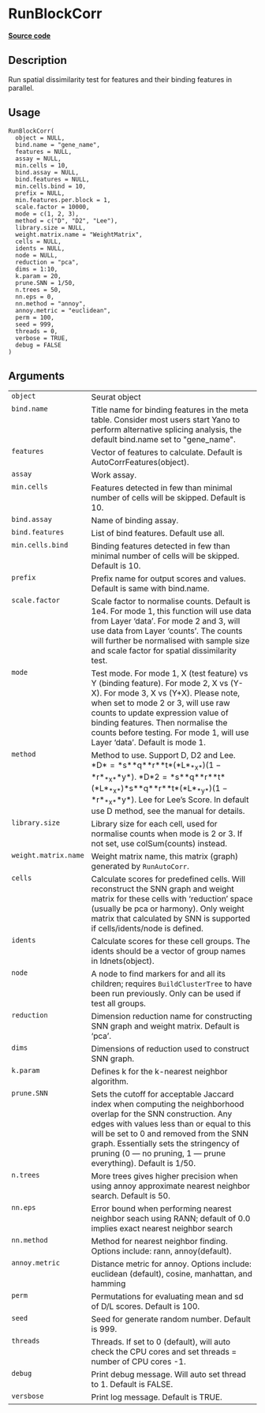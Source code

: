 

# RunBlockCorr

[**Source code**](https://github.com/shiquan/Yano/tree/master/R/dissimilarity.R#L78)

## Description

Run spatial dissimilarity test for features and their binding features
in parallel.

## Usage

<pre><code class='language-R'>RunBlockCorr(
  object = NULL,
  bind.name = "gene_name",
  features = NULL,
  assay = NULL,
  min.cells = 10,
  bind.assay = NULL,
  bind.features = NULL,
  min.cells.bind = 10,
  prefix = NULL,
  min.features.per.block = 1,
  scale.factor = 10000,
  mode = c(1, 2, 3),
  method = c("D", "D2", "Lee"),
  library.size = NULL,
  weight.matrix.name = "WeightMatrix",
  cells = NULL,
  idents = NULL,
  node = NULL,
  reduction = "pca",
  dims = 1:10,
  k.param = 20,
  prune.SNN = 1/50,
  n.trees = 50,
  nn.eps = 0,
  nn.method = "annoy",
  annoy.metric = "euclidean",
  perm = 100,
  seed = 999,
  threads = 0,
  verbose = TRUE,
  debug = FALSE
)
</code></pre>

## Arguments

<table>
<tr>
<td style="white-space: nowrap; font-family: monospace; vertical-align: top">
<code id="object">object</code>
</td>
<td>
Seurat object
</td>
</tr>
<tr>
<td style="white-space: nowrap; font-family: monospace; vertical-align: top">
<code id="bind.name">bind.name</code>
</td>
<td>
Title name for binding features in the meta table. Consider most users
start Yano to perform alternative splicing analysis, the default
bind.name set to "gene_name".
</td>
</tr>
<tr>
<td style="white-space: nowrap; font-family: monospace; vertical-align: top">
<code id="features">features</code>
</td>
<td>
Vector of features to calculate. Default is AutoCorrFeatures(object).
</td>
</tr>
<tr>
<td style="white-space: nowrap; font-family: monospace; vertical-align: top">
<code id="assay">assay</code>
</td>
<td>
Work assay.
</td>
</tr>
<tr>
<td style="white-space: nowrap; font-family: monospace; vertical-align: top">
<code id="min.cells">min.cells</code>
</td>
<td>
Features detected in few than minimal number of cells will be skipped.
Default is 10.
</td>
</tr>
<tr>
<td style="white-space: nowrap; font-family: monospace; vertical-align: top">
<code id="bind.assay">bind.assay</code>
</td>
<td>
Name of binding assay.
</td>
</tr>
<tr>
<td style="white-space: nowrap; font-family: monospace; vertical-align: top">
<code id="bind.features">bind.features</code>
</td>
<td>
List of bind features. Default use all.
</td>
</tr>
<tr>
<td style="white-space: nowrap; font-family: monospace; vertical-align: top">
<code id="min.cells.bind">min.cells.bind</code>
</td>
<td>
Binding features detected in few than minimal number of cells will be
skipped. Default is 10.
</td>
</tr>
<tr>
<td style="white-space: nowrap; font-family: monospace; vertical-align: top">
<code id="prefix">prefix</code>
</td>
<td>
Prefix name for output scores and values. Default is same with
bind.name.
</td>
</tr>
<tr>
<td style="white-space: nowrap; font-family: monospace; vertical-align: top">
<code id="scale.factor">scale.factor</code>
</td>
<td>
Scale factor to normalise counts. Default is 1e4. For mode 1, this
function will use data from Layer ‘data’. For mode 2 and 3, will use
data from Layer ‘counts’. The counts will further be normalised with
sample size and scale factor for spatial dissimilarity test.
</td>
</tr>
<tr>
<td style="white-space: nowrap; font-family: monospace; vertical-align: top">
<code id="mode">mode</code>
</td>
<td>
Test mode. For mode 1, X (test feature) vs Y (binding feature). For mode
2, X vs (Y-X). For mode 3, X vs (Y+X). Please note, when set to mode 2
or 3, will use raw counts to update expression value of binding
features. Then normalise the counts before testing. For mode 1, will use
Layer ‘data’. Default is mode 1.
</td>
</tr>
<tr>
<td style="white-space: nowrap; font-family: monospace; vertical-align: top">
<code id="method">method</code>
</td>
<td>
Method to use. Support D, D2 and Lee.
*D* = *s**q**r**t*(*L*<sub>*x*</sub>)(1 − *r*<sub>*x*</sub>*y*).
*D*2 = *s**q**r**t*(*L*<sub>*x*</sub>)*s**q**r**t*(*L*<sub>*y*</sub>)(1 − *r*<sub>*x*</sub>*y*).
Lee for Lee’s Score. In default use D method, see the manual for
details.
</td>
</tr>
<tr>
<td style="white-space: nowrap; font-family: monospace; vertical-align: top">
<code id="library.size">library.size</code>
</td>
<td>
Library size for each cell, used for normalise counts when mode is 2 or
3. If not set, use colSum(counts) instead.
</td>
</tr>
<tr>
<td style="white-space: nowrap; font-family: monospace; vertical-align: top">
<code id="weight.matrix.name">weight.matrix.name</code>
</td>
<td>
Weight matrix name, this matrix (graph) generated by
<code>RunAutoCorr</code>.
</td>
</tr>
<tr>
<td style="white-space: nowrap; font-family: monospace; vertical-align: top">
<code id="cells">cells</code>
</td>
<td>
Calculate scores for predefined cells. Will reconstruct the SNN graph
and weight matrix for these cells with ‘reduction’ space (usually be pca
or harmony). Only weight matrix that calculated by SNN is supported if
cells/idents/node is defined.
</td>
</tr>
<tr>
<td style="white-space: nowrap; font-family: monospace; vertical-align: top">
<code id="idents">idents</code>
</td>
<td>
Calculate scores for these cell groups. The idents should be a vector of
group names in Idnets(object).
</td>
</tr>
<tr>
<td style="white-space: nowrap; font-family: monospace; vertical-align: top">
<code id="node">node</code>
</td>
<td>
A node to find markers for and all its children; requires
<code>BuildClusterTree</code> to have been run previously. Only can be
used if test all groups.
</td>
</tr>
<tr>
<td style="white-space: nowrap; font-family: monospace; vertical-align: top">
<code id="reduction">reduction</code>
</td>
<td>
Dimension reduction name for constructing SNN graph and weight matrix.
Default is ‘pca’.
</td>
</tr>
<tr>
<td style="white-space: nowrap; font-family: monospace; vertical-align: top">
<code id="dims">dims</code>
</td>
<td>
Dimensions of reduction used to construct SNN graph.
</td>
</tr>
<tr>
<td style="white-space: nowrap; font-family: monospace; vertical-align: top">
<code id="k.param">k.param</code>
</td>
<td>
Defines k for the k-nearest neighbor algorithm.
</td>
</tr>
<tr>
<td style="white-space: nowrap; font-family: monospace; vertical-align: top">
<code id="prune.SNN">prune.SNN</code>
</td>
<td>
Sets the cutoff for acceptable Jaccard index when computing the
neighborhood overlap for the SNN construction. Any edges with values
less than or equal to this will be set to 0 and removed from the SNN
graph. Essentially sets the stringency of pruning (0 — no pruning, 1 —
prune everything). Default is 1/50.
</td>
</tr>
<tr>
<td style="white-space: nowrap; font-family: monospace; vertical-align: top">
<code id="n.trees">n.trees</code>
</td>
<td>
More trees gives higher precision when using annoy approximate nearest
neighbor search. Default is 50.
</td>
</tr>
<tr>
<td style="white-space: nowrap; font-family: monospace; vertical-align: top">
<code id="nn.eps">nn.eps</code>
</td>
<td>
Error bound when performing nearest neighbor seach using RANN; default
of 0.0 implies exact nearest neighbor search
</td>
</tr>
<tr>
<td style="white-space: nowrap; font-family: monospace; vertical-align: top">
<code id="nn.method">nn.method</code>
</td>
<td>
Method for nearest neighbor finding. Options include: rann,
annoy(default).
</td>
</tr>
<tr>
<td style="white-space: nowrap; font-family: monospace; vertical-align: top">
<code id="annoy.metric">annoy.metric</code>
</td>
<td>
Distance metric for annoy. Options include: euclidean (default), cosine,
manhattan, and hamming
</td>
</tr>
<tr>
<td style="white-space: nowrap; font-family: monospace; vertical-align: top">
<code id="perm">perm</code>
</td>
<td>
Permutations for evaluating mean and sd of D/L scores. Default is 100.
</td>
</tr>
<tr>
<td style="white-space: nowrap; font-family: monospace; vertical-align: top">
<code id="seed">seed</code>
</td>
<td>
Seed for generate random number. Default is 999.
</td>
</tr>
<tr>
<td style="white-space: nowrap; font-family: monospace; vertical-align: top">
<code id="threads">threads</code>
</td>
<td>
Threads. If set to 0 (default), will auto check the CPU cores and set
threads = number of CPU cores -1.
</td>
</tr>
<tr>
<td style="white-space: nowrap; font-family: monospace; vertical-align: top">
<code id="debug">debug</code>
</td>
<td>
Print debug message. Will auto set thread to 1. Default is FALSE.
</td>
</tr>
<tr>
<td style="white-space: nowrap; font-family: monospace; vertical-align: top">
<code id="versbose">versbose</code>
</td>
<td>
Print log message. Default is TRUE.
</td>
</tr>
</table>
